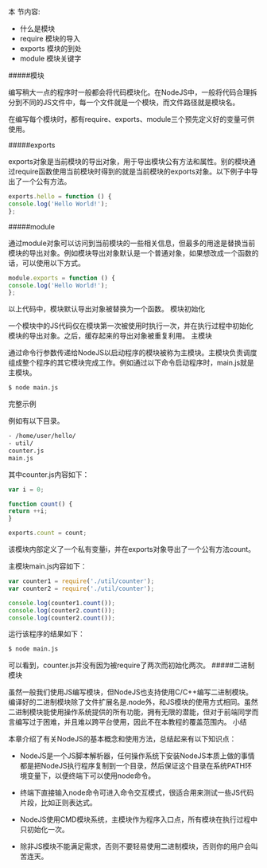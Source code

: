 本
节内容:
* 什么是模块
* require 模块的导入
* exports 模块的到处
* module 模块关键字

#####模块

编写稍大一点的程序时一般都会将代码模块化。在NodeJS中，一般将代码合理拆分到不同的JS文件中，每一个文件就是一个模块，而文件路径就是模块名。

在编写每个模块时，都有require、exports、module三个预先定义好的变量可供使用。

#####exports

exports对象是当前模块的导出对象，用于导出模块公有方法和属性。别的模块通过require函数使用当前模块时得到的就是当前模块的exports对象。以下例子中导出了一个公有方法。
```js
exports.hello = function () {
console.log('Hello World!');
};
```

#####module

通过module对象可以访问到当前模块的一些相关信息，但最多的用途是替换当前模块的导出对象。例如模块导出对象默认是一个普通对象，如果想改成一个函数的话，可以使用以下方式。
```js
module.exports = function () {
console.log('Hello World!');
};
```
以上代码中，模块默认导出对象被替换为一个函数。
模块初始化

一个模块中的JS代码仅在模块第一次被使用时执行一次，并在执行过程中初始化模块的导出对象。之后，缓存起来的导出对象被重复利用。
主模块

通过命令行参数传递给NodeJS以启动程序的模块被称为主模块。主模块负责调度组成整个程序的其它模块完成工作。例如通过以下命令启动程序时，main.js就是主模块。
```bash
$ node main.js
```
完整示例

例如有以下目录。
```html
- /home/user/hello/
- util/
counter.js
main.js
```
其中counter.js内容如下：
```js
var i = 0;

function count() {
return ++i;
}

exports.count = count;
```
该模块内部定义了一个私有变量i，并在exports对象导出了一个公有方法count。

主模块main.js内容如下：
```js
var counter1 = require('./util/counter');
var counter2 = require('./util/counter');

console.log(counter1.count());
console.log(counter2.count());
console.log(counter2.count());
```

运行该程序的结果如下：
```bash
$ node main.js
```

可以看到，counter.js并没有因为被require了两次而初始化两次。
#####二进制模块

虽然一般我们使用JS编写模块，但NodeJS也支持使用C/C++编写二进制模块。编译好的二进制模块除了文件扩展名是.node外，和JS模块的使用方式相同。虽然二进制模块能使用操作系统提供的所有功能，拥有无限的潜能，但对于前端同学而言编写过于困难，并且难以跨平台使用，因此不在本教程的覆盖范围内。
小结

本章介绍了有关NodeJS的基本概念和使用方法，总结起来有以下知识点：

* NodeJS是一个JS脚本解析器，任何操作系统下安装NodeJS本质上做的事情都是把NodeJS执行程序复制到一个目录，然后保证这个目录在系统PATH环境变量下，以便终端下可以使用node命令。

* 终端下直接输入node命令可进入命令交互模式，很适合用来测试一些JS代码片段，比如正则表达式。

* NodeJS使用CMD模块系统，主模块作为程序入口点，所有模块在执行过程中只初始化一次。

* 除非JS模块不能满足需求，否则不要轻易使用二进制模块，否则你的用户会叫苦连天。

